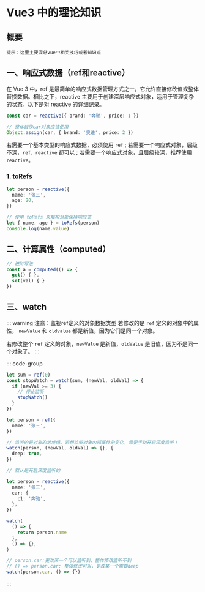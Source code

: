 # Vue3 中的理论知识

## 概要

`提示：这里主要混总vue中相关技巧或者知识点`

## 一、响应式数据（ref和reactive）

在 Vue 3 中，ref 是最简单的响应式数据管理方式之一，它允许直接修改值或整体替换数据。相比之下，reactive 主要用于创建深层响应式对象，适用于管理复杂的状态。以下是对 reactive 的详细记录。

```ts
const car = reactive({ brand: '奔驰', price: 1 })

// 整体替换car对象应该使用
Object.assign(car, { brand: '奥迪', price: 2 })
```

若需要一个基本类型的响应式数据，必须使用 `ref` ; 若需要一个响应式对象，层级不深，`ref、reactive` 都可以 ; 若需要一个响应式对象，且层级较深，推荐使用 `reactive`。

### 1. toRefs

```ts
let person = reactive({
  name: '张三',
  age: 20,
})

// 使用 toRefs 来解构对象保持响应式
let { name, age } = toRefs(person)
console.log(name.value)
```

## 二、计算属性（computed）

```js
// 进阶写法
const a = computed(() => {
  get() { },
  set(val) { }
})

```

## 三、watch

::: warning 注意：监视ref定义的对象数据类型
若修改的是 `ref` 定义的对象中的属性， `newValue` 和 `oldvalue` 都是新值，因为它们是同一个对象。

若修改整个 `ref` 定义的对象，`newValue` 是新值，`oldValue` 是旧值，因为不是同一个对象了。
:::

::: code-group

```ts [监视ref基本数据类型]
let sum = ref(0)
const stopWatch = watch(sum, (newVal, oldVal) => {
  if (newVal >= 3) {
    // 停止监听
    stopWatch()
  }
})
```

```ts [监视ref对象数据类型]
let person = ref({
  name: '张三',
})

// 监听的是对象的地址值。若想监听对象内部属性的变化，需要手动开启深度监听！
watch(person, (newVal, oldVal) => {}, {
  deep: true,
})
```

```ts [监视reactive对象数据类型]
// 默认是开启深度监听的
```

```ts [监视ref/reactive对象类型中的某个属性]
let person = reactive({
  name: '张三',
  car: {
    c1: '奔驰',
  },
})

watch(
  () => {
    return person.name
  },
  () => {},
)

// person.car:更改某一个可以监听到，整体修改监听不到
// () => person.car: 整体修改可以，更改某一个需要deep
watch(person.car, () => {})
```

:::
